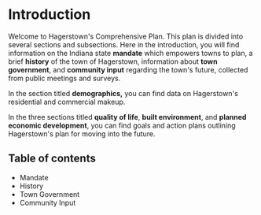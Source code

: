 # Introduction

Welcome to Hagerstown's Comprehensive Plan.  This plan is divided into several sections and subsections.  Here in the introduction, you will find information on the Indiana state **mandate** which empowers towns to plan, a brief **history** of the town of Hagerstown, information about **town government**, and **community input** regarding the town's future, collected from public meetings and surveys. 

In the section titled **demographics,** you can find data on Hagerstown's residential and commercial makeup. 

In the three sections titled **quality of life**, **built environment**, and **planned economic development**, you can find goals and action plans outlining Hagerstown's plan for moving into the future.

## Table of contents

- Mandate
- History
- Town Government
- Community Input
